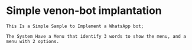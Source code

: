 # Simple venon-bot implantation
    This Is a Simple Sample to Implement a WhatsApp bot;
    
    The System Have a Menu that identify 3 words to show the menu, and a menu with 2 options.

